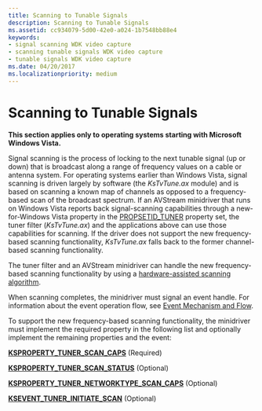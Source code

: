 ```yaml
---
title: Scanning to Tunable Signals
description: Scanning to Tunable Signals
ms.assetid: cc934079-5d00-42e0-a024-1b7548bb88e4
keywords:
- signal scanning WDK video capture
- scanning tunable signals WDK video capture
- tunable signals WDK video capture
ms.date: 04/20/2017
ms.localizationpriority: medium
---
```


# Scanning to Tunable Signals


**This section applies only to operating systems starting with Microsoft Windows Vista.**

Signal scanning is the process of locking to the next tunable signal (up or down) that is broadcast along a range of frequency values on a cable or antenna system. For operating systems earlier than Windows Vista, signal scanning is driven largely by software (the *KsTvTune.ax* module) and is based on scanning a known map of channels as opposed to a frequency-based scan of the broadcast spectrum. If an AVStream minidriver that runs on Windows Vista reports back signal-scanning capabilities through a new-for-Windows Vista property in the [PROPSETID\_TUNER](https://msdn.microsoft.com/library/windows/hardware/ff567800) property set, the tuner filter (*KsTvTune.ax*) and the applications above can use those capabilities for scanning. If the driver does not support the new frequency-based scanning functionality, *KsTvTune.ax* falls back to the former channel-based scanning functionality.

The tuner filter and an AVStream minidriver can handle the new frequency-based scanning functionality by using a [hardware-assisted scanning algorithm](hardware-assisted-scanning-algorithm.md).

When scanning completes, the minidriver must signal an event handle. For information about the event operation flow, see [Event Mechanism and Flow](event-mechanism-and-flow.md).

To support the new frequency-based scanning functionality, the minidriver must implement the required property in the following list and optionally implement the remaining properties and the event:

[**KSPROPERTY\_TUNER\_SCAN\_CAPS**](https://msdn.microsoft.com/library/windows/hardware/ff565887) (Required)

[**KSPROPERTY\_TUNER\_SCAN\_STATUS**](https://msdn.microsoft.com/library/windows/hardware/ff565893) (Optional)

[**KSPROPERTY\_TUNER\_NETWORKTYPE\_SCAN\_CAPS**](https://msdn.microsoft.com/library/windows/hardware/ff565881) (Optional)

[**KSEVENT\_TUNER\_INITIATE\_SCAN**](https://msdn.microsoft.com/library/windows/hardware/ff561898) (Optional)

 

 




